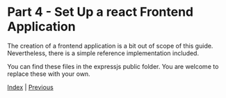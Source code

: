 # Part 4 - Set Up a react Frontend Application
The creation of a frontend application is a bit out of scope of this guide. Nevertheless, there is a simple reference implementation included. 

You can find these files in the expressjs public folder. You are welcome to replace these with your own.

[Index](../README.md#fabric-Developer-starter-kit) | [Previous](./readme.md) 

